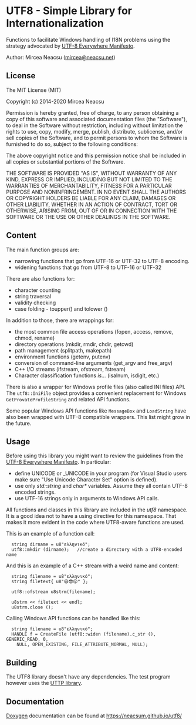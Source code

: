 ﻿UTF8 - Simple Library for Internationalization
=============================================

Functions to facilitate Windows handling of I18N problems using
the strategy advocated by [UTF-8 Everywhere Manifesto](http://utf8everywhere.org/).


Author:
Mircea Neacsu (mircea@neacsu.net)

## License ##

The MIT License (MIT)
 
Copyright (c) 2014-2020 Mircea Neacsu

Permission is hereby granted, free of charge, to any person obtaining a copy
of this software and associated documentation files (the "Software"), to deal
in the Software without restriction, including without limitation the rights
to use, copy, modify, merge, publish, distribute, sublicense, and/or sell
copies of the Software, and to permit persons to whom the Software is
furnished to do so, subject to the following conditions:

The above copyright notice and this permission notice shall be included in all
copies or substantial portions of the Software.

THE SOFTWARE IS PROVIDED "AS IS", WITHOUT WARRANTY OF ANY KIND, EXPRESS OR
IMPLIED, INCLUDING BUT NOT LIMITED TO THE WARRANTIES OF MERCHANTABILITY,
FITNESS FOR A PARTICULAR PURPOSE AND NONINFRINGEMENT. IN NO EVENT SHALL THE
AUTHORS OR COPYRIGHT HOLDERS BE LIABLE FOR ANY CLAIM, DAMAGES OR OTHER
LIABILITY, WHETHER IN AN ACTION OF CONTRACT, TORT OR OTHERWISE, ARISING FROM,
OUT OF OR IN CONNECTION WITH THE SOFTWARE OR THE USE OR OTHER DEALINGS IN THE
SOFTWARE.

## Content ##
The main function groups are:
- narrowing functions that go from UTF-16 or UTF-32 to UTF-8 encoding.
- widening functions that go from UTF-8 to UTF-16 or UTF-32

There are also functions for:
- character counting
- string traversal
- validity checking
- case folding - toupper() and tolower ()

In addition to those, there are wrappings for:
- the most common file access operations (fopen, access, remove, chmod,
  rename)
- directory operations (mkdir, rmdir, chdir, getcwd)
- path management (splitpath, makepath)
- environment functions (getenv, putenv)
- conversion of command-line arguments (get_argv and free_argv)
- C++ I/O streams (ifstream, ofstream, fstream)
- Character classification functions *is...* (isalnum, isdigit, etc.)

There is also a wrapper for Windows profile files (also called INI files) API.
The <code>utf8::IniFile</code> object provides a convenient replacement for
Windows <code>GetProvateProfileString</code> and related API functions.

Some popular Windows API functions like <code>MessageBox</code> and
<code>LoadString</code> have also been wrapped with UTF-8 compatible wrappers.
This list might grow in the future.

## Usage ##
Before using this library you might want to review the guidelines from the
[UTF-8 Everywhere Manifesto](http://utf8everywhere.org/). In particular:
- define UNICODE or _UNICODE in your program (for Visual Studio users make sure
  "Use Unicode Character Set" option is defined).
- use only *std::string* and <i>char*</i> variables. Assume they all contain UTF-8
  encoded strings.
- use UTF-16 strings only in arguments to Windows API calls.

All functions and classes in this library are included in the *utf8* namespace.
It is a good idea not to have a using directive for this namespace. That makes it
more evident in the code where UTF8-aware functions are used.

This is an example of a function call:
````
  string dirname = u8"ελληνικό";
  utf8::mkdir (dirname);   //create a directory with a UTF8-encoded name
````
And this is an example of a C++ stream with a weird name and content:
````
  string filename = u8"ελληνικό";
  string filetext{ u8"😃😎😛" };

  utf8::ofstream u8strm(filename);

  u8strm << filetext << endl;
  u8strm.close ();
````
Calling Windows API functions can be handled like this:
````
  string filename = u8"ελληνικό";
  HANDLE f = CreateFile (utf8::widen (filename).c_str (), GENERIC_READ, 0,
    NULL, OPEN_EXISTING, FILE_ATTRIBUTE_NORMAL, NULL);
````

 
## Building ##
The UTF8 library doesn't have any dependencies. The test program however uses
the [UTTP library](https://github.com/neacsum/utpp).


## Documentation ##
[Doxygen](http://www.doxygen.nl/) documentation can be found at https://neacsum.github.io/utf8/


